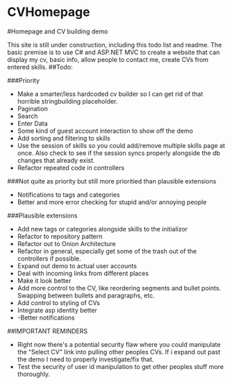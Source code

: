 CVHomepage
==========

#Homepage and CV building demo

This site is still under construction, including this todo list and readme. The basic premise is to use C# and ASP.NET MVC to
create a website that can display my cv, basic info, allow people to contact me, create CVs from entered skills.
##Todo:

###Priority
- Make a smarter/less hardcoded cv builder so I can get rid of that horrible stringbuilding placeholder.
- Pagination
- Search
- Enter Data
- Some kind of guest account interaction to show off the demo
- Add sorting and filtering to skills
- Use the session of skills so you could add/remove multiple skills page at once. Also check to see if the session syncs
properly alongside the db changes that already exist.
- Refactor  repeated code in controllers

###Not quite as priority but still more prioritied than plausible extensions
- Notifications to tags and categories
- Better and more error checking for stupid and/or annoying people

###Plausible extensions
- Add new tags or categories alongside skills to the initializor
- Refactor to repository pattern
- Refactor out to Onion Architecture
- Refactor in general, especially get some of the trash out of the controllers if possible.
- Expand out demo to actual user accounts
- Deal with incoming links from different places
- Make it look better
- Add more control to the CV, like reordering segments and bullet points. Swapping between bullets and paragraphs, etc.
- Add control to styling of CVs
- Integrate asp identity better
- -Better notifications


##IMPORTANT REMINDERS
- Right now there's a potential security flaw where you could manipulate the "Select CV" link into pulling other peoples CVs. If i expand out past the demo I need to properly investigate/fix that.
- Test the security of user id manipulation to get other peoples stuff more thoroughly.
